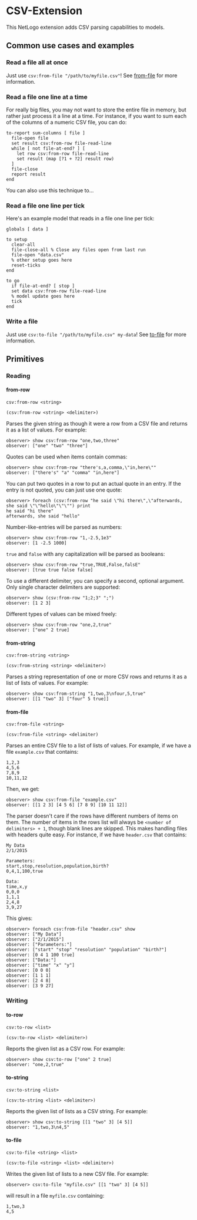 CSV-Extension
===

This NetLogo extension adds CSV parsing capabilities to models.

## Common use cases and examples

### Read a file all at once

Just use `csv:from-file "/path/to/myfile.csv"`! See [from-file](#from-file) for more information.

### Read a file one line at a time

For really big files, you may not want to store the entire file in memory, but rather just process it a line at a
time. For instance, if you want to sum each of the columns of a numeric CSV file, you can do:

    to-report sum-columns [ file ]
      file-open file
      set result csv:from-row file-read-line
      while [ not file-at-end? ] [
        let row csv:from-row file-read-line
        set result (map [?1 + ?2] result row)
      ]
      file-close
      report result
    end

You can also use this technique to...

### Read a file one line per tick

Here's an example model that reads in a file one line per tick:

    globals [ data ]

    to setup
      clear-all
      file-close-all % Close any files open from last run
      file-open "data.csv"
      % other setup goes here
      reset-ticks
    end

    to go
      if file-at-end? [ stop ]
      set data csv:from-row file-read-line
      % model update goes here
      tick
    end

### Write a file

Just use `csv:to-file "/path/to/myfile.csv" my-data`! See [to-file](#to-file) for more information.

## Primitives

### Reading

#### from-row

`csv:from-row <string>`

`(csv:from-row <string> <delimiter>)`

Parses the given string as though it were a row from a CSV file and returns it as a list of values. For example:

    observer> show csv:from-row "one,two,three"
    observer: ["one" "two" "three"]

Quotes can be used when items contain commas:

    observer> show csv:from-row "there's,a,comma,\"in,here\""
    observer: ["there's" "a" "comma" "in,here"]

You can put two quotes in a row to put an actual quote in an entry. If the entry is not quoted, you can just use one quote:

    observer> foreach (csv:from-row "he said \"hi there\",\"afterwards, she said \"\"hello\"\"\"") print
    he said "hi there"
    afterwards, she said "hello"

Number-like-entries will be parsed as numbers:

    observer> show csv:from-row "1,-2.5,1e3"
    observer: [1 -2.5 1000]

`true` and `false` with any capitalization will be parsed as booleans:

    observer> show csv:from-row "true,TRUE,False,falsE"
    observer: [true true false false]

To use a different delimiter, you can specify a second, optional argument. Only single character delimiters are supported:

    observer> show (csv:from-row "1;2;3" ";")
    observer: [1 2 3]

Different types of values can be mixed freely:

    observer> show csv:from-row "one,2,true"
    observer: ["one" 2 true]

#### from-string

`csv:from-string <string>`

`(csv:from-string <string> <delimiter>)`

Parses a string representation of one or more CSV rows and returns it as a list of lists of values. For example:

    observer> show csv:from-string "1,two,3\nfour,5,true"
    observer: [[1 "two" 3] ["four" 5 true]]

#### from-file

`csv:from-file <string>`

`(csv:from-file <string> <delimiter)`

Parses an entire CSV file to a list of lists of values. For example, if we have a file `example.csv` that contains:

    1,2,3
    4,5,6
    7,8,9
    10,11,12

Then, we get:

    observer> show csv:from-file "example.csv"
    observer: [[1 2 3] [4 5 6] [7 8 9] [10 11 12]]

The parser doesn't care if the rows have different numbers of items on them. The number of items in the rows list
will always be `<number of delimiters> + 1`, though blank lines are skipped. This makes handling files with headers
quite easy. For instance, if we have `header.csv` that contains:

    My Data
    2/1/2015

    Parameters:
    start,stop,resolution,population,birth?
    0,4,1,100,true

    Data:
    time,x,y
    0,0,0
    1,1,1
    2,4,8
    3,9,27


This gives:

    observer> foreach csv:from-file "header.csv" show
    observer: ["My Data"]
    observer: ["2/1/2015"]
    observer: ["Parameters:"]
    observer: ["start" "stop" "resolution" "population" "birth?"]
    observer: [0 4 1 100 true]
    observer: ["Data:"]
    observer: ["time" "x" "y"]
    observer: [0 0 0]
    observer: [1 1 1]
    observer: [2 4 8]
    observer: [3 9 27]

### Writing

#### to-row

`csv:to-row <list>`

`(csv:to-row <list> <delimiter>)`

Reports the given list as a CSV row. For example:

    observer> show csv:to-row ["one" 2 true]
    observer: "one,2,true"

#### to-string

`csv:to-string <list>`

`(csv:to-string <list> <delimiter>)`

Reports the given list of lists as a CSV string. For example:

    observer> show csv:to-string [[1 "two" 3] [4 5]]
    observer: "1,two,3\n4,5"

#### to-file

`csv:to-file <string> <list>`

`(csv:to-file <string> <list> <delimiter>)`

Writes the given list of lists to a new CSV file. For example:

    observer> csv:to-file "myfile.csv" [[1 "two" 3] [4 5]]

will result in a file `myfile.csv` containing:

    1,two,3
    4,5
